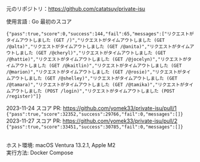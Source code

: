 元のリポジトリ：https://github.com/catatsuy/private-isu

使用言語 : Go
最初のスコア

```
{"pass":true,"score":0,"success":144,"fail":65,"messages":["リクエストがタイムアウトしました (GET /)","リクエストがタイムアウトしました (GET /@alta)","リクエストがタイムアウトしました (GET /@anita)","リクエストがタイムアウトしました (GET /@cheryl)","リクエストがタイムアウトしました (GET /@hattie)","リクエストがタイムアウトしました (GET /@jocelyn)","リクエストがタイムアウトしました (GET /@kaitlin)","リクエストがタイムアウトしました (GET /@marion)","リクエストがタイムアウトしました (GET /@rosie)","リクエストがタイムアウトしました (GET /@shelley)","リクエストがタイムアウトしました (GET /@tamara)","リクエストがタイムアウトしました (GET /@tamika)","リクエストがタイムアウトしました (POST /login)","リクエストがタイムアウトしました (POST /register)"]}

```

2023-11-24 スコア PR: https://github.com/yomek33/private-isu/pull/1<br>
`{"pass":true,"score":32352,"success":29766,"fail":0,"messages":[]}`<br>
2023-11-27 スコア PR: https://github.com/yomek33/private-isu/pull/2<br>
`{"pass":true,"score":33451,"success":30785,"fail":0,"messages":[]}`<br>

<br>
ホスト環境: macOS Ventura 13.2.1, Apple M2<br>
実行方法: Docker Compose
